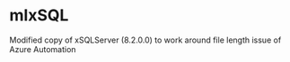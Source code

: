 # mlxSQL
Modified copy of xSQLServer (8.2.0.0) to work around file length issue of Azure Automation
